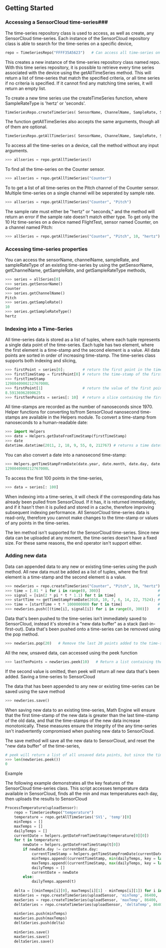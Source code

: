 ## Getting Started ##

### Accessing a SensorCloud time-series###

The time-series repository class is used to access, as well as create, any SensorCloud time-series. Each instance of the SensorCloud repository class is able to search for the time-series on a specific device,

```python
repo = TimeSeriesRepo("FFFF35A5623")   # Can access all time-series on the device with the serial FFFF35A5623
```

This creates a new instance of the time-series repository class named repo. With this time series repository, it is possible to retrieve every time series associated with the device using the getAllTimeSeries method. This will return a list of time-series that match the specified criteria, or all time series if no criteria is specified. If it cannot find any matching time series, it will return an empty list. 

To create a new time series use the  createTimeSeries function, where SampleRateType is 'hertz' or 'seconds'.

```python
TimeSeriesRepo.createTimeSeries( SensorName, ChannelName, SampleRate, SampleRateType )
```

The function getAllTimeSeries also accepts the same arguments, though all of them are optional.

```python
TimeSeriesRepo.getAllTimeSeries( SensorName, ChannelName, SampleRate, SampleRateType )
```

To access all the time-series on a device, call the method without any input arguments.

```python
>>> allseries = repo.getAllTimeSeries()
```

To find all the time-series on the Counter sensor.

```python
>>> allseries = repo.getAllTimeSeries("Counter")
```

To to get a list of all time-series on the Pitch channel of the Counter sensor. Multiple time-series on a single channel will be seperated by sample rate.

```python
>>> allseries = repo.getAllTimeSeries("Counter", "Pitch")
```

The sample rate must either be "hertz" or "seconds," and the method will return an error if the sample rate doesn't match either type. To get only the 10 Hz time-series on a device named FlightTest, sensor named Counter, on a channel named Pitch:

```python
>>> allSeries = repo.getAllTimeSeries("Counter", "Pitch", 10, "hertz")
```

### Accessing time-series properties ###

You can access the sensorName, channelName, sampleRate, and sampleRateType of an existing time-series by using the getSensorName, getChannelName, getSampleRate, and getSampleRateType methods,

```python
>>> series = allSeries[0]
>>> series.getSensorName()
Counter
>>> series.getChannelName()
Pitch
>>> series.getSampleRate()
10
>>> series.getSampleRateType()
hertz
```

### Indexing into a Time-Series ###

All time-series data is stored as a list of tuples, where each tuple represents a single data point of the time-series. Each tuple has two element, where the first element is a time-stamp and the second element is a value. All data points are sorted in order of increasing time-stamp. The time-series class supports both indexing and slicing,

```python
>>> firstPoint = series[0];        # return the first point in the time-series
>>> firstTimeStamp = firstPoint[0] # return the time-stamp of the first point in the time-series
>>> firstTimeStamp
1298040900212767000L
>>> firstPoint[1]                  # return the value of the first point in the time-series
8.59136962890625
>>> firstTenPoints = series[: 10]  # return a slice containing the first ten points in the time-series
```

All time-stamps are recorded as the number of nanoseconds since 1970.  Helper functions for converting to/from SensorCloud nanosecond time-stamps are available in the Helpers module. To convert a time-stamp from nanoseconds to a human-readable date:

```python
>>> import Helpers
>>> date = Helpers.getDateFromTimeStamp(firstTimeStamp)
>>> date
datetime.datetime(2011, 2, 18, 9, 55, 0, 212767) # returns a time datetime object
```

You can also convert a date into a nanosecond time-stamp:

```python
>>> Helpers.getTimeStampFromDate(date.year, date.month, date.day, date.hour, date.minute, date.second, date.microsecond)
1298040900212767000L
```

To access the first 100 points in the time-series,

```python
>>> data = series[: 100]
```

When indexing into a time-series, it will check if the corresponding data has already been pulled from SensorCloud. If it has, it is returned immediately, and if it hasn't then it is pulled and stored in a cache, therefore improving subsequent indexing performance. All SensorCloud time-series data is read-only, therefore you cannot make changes to the time-stamp or values of any points in the time-series.

The len method isn't supported for the SensorCloud time-series. Since new data can be uploaded at any moment, the time-series doesn't have a fixed size. For these same reasons, the end operator isn't support either.

### Adding new data ###

Data can appended data to any new or existing time-series using the push method. All new data must be added as a list of tuples, where the first element is a time-stamp and the second element is a value.

```python
>>> newSeries = repo.createTimeSeries("Counter", "Pitch", 10, "hertz")
>>> time = [.01 * i for i in range(0, 300)]                          # create a vector of time values, from 0 to 3, sampled at 100 Hz
>>> signal = [sin(2 * pi * t * 1.1) for t in time]                   # create a 1.1 Hz sine wave
>>> startTime += getTimeStampFromDate(2010, 10, 7, 6, 14, 22, 7524); # make all time-stamps relative to 10/7/2010 6:14:22.007524  
>>> time = [startTime + t * 1000000000 for t in time]                # convert seconds to nanoseconds
>>> newSeries.push([(time[i], signal[i]) for i in range(0, 300)])    # push 300 new data points to the time-series, as a list of tuples
```

Data that's been pushed to the time-series isn't immediately saved to SensorCloud, instead it's stored in a "new data buffer" as a stack (last-in-first-out). Data that's been pushed onto a time-series can be removed using the pop method.

```python
>>> newSeries.pop(20)   # Remove the last 20 points added to the time-series
```

All the new, unsaved data, can accessed using the peek function

```python
>>> lastTenPoints = newSeries.peek(10)   # Return a list containing the last 10 points added
```

If the second value is omitted, then peek will return all new data that's been added.
Saving a time-series to SensorCloud

The data that has been appended to any new or existing time-series can be saved using the save method

```python
>>> newSeries.save()
```

When saving new data to an existing time-series, Math Engine will ensure that the first time-stamp of the new data is greater than the last time-stamp of the old data, and that the time-stamps of the new data increase monotonically. These measures ensure the integrity of the any time-series isn't inadvertently compromised when pushing new data to SensorCloud.

The save method will save all the new data to SensorCloud, and reset the "new data buffer" of the time-series,

```python
# peek will return a list of all unsaved data points, but since the time-series has been saved, it will return an empty list
>>> len(newSeries.peek())
0
```

Example

The following example demonstrates all the key features of the SensorCloud time-series class. This script accesses temperature data available in SensorCloud, finds all the min and max temperatures each day, then uploads the results to SensorCloud

```python
ProcessTemperature(uploadSensor):
    repo = TimeSeriesRepo("temperature")
    temperature = repo.getAllTimeSeries('SV1', 'temp')[0]
    minTemps = []
    maxTemps = []
    dailyTemps = []
    currentDate = helpers.getDateFromTimeStamp(temperature[0][0])
    for t in temperature:
        newDate = helpers.getDateFromTimeStamp(t[0])
        if newDate.day != currentDate.day:
            currentTimeStamp = helpers.getTimeStampFromDate(currentDate.year, currentDate.month, currentDate.day, 12, 0, 0, 0)
            minTemps.append((currentTimeStamp, min(dailyTemps, key = lambda x: x[1])[1]))
            maxTemps.append((currentTimeStamp, max(dailyTemps, key = lambda x: x[1])[1]))
            dailyTemps = []
            currentDate = newDate
        else:
            dailyTemps.append(t)
     
    delta = [(minTemps[i][0], maxTemps[i][1] - minTemps[i][1]) for i in range(0, len(minTemps))]    
    minSeries = repo.createTimeSeries(uploadSensor, 'minTemp', 86400, 'seconds')[0]
    maxSeries = repo.createTimeSeries(uploadSensor, 'maxTemp', 86400, 'seconds')[0]
    deltaSeries = repo.createTimeSeries(uploadSensor, 'deltaTemp', 86400, 'seconds')[0]
     
    minSeries.push(minTemps)
    maxSeries.push(maxTemps)
    deltaSeries.push(delta)
     
    minSeries.save()
    maxSeries.save()
    deltaSeries.save()
```
